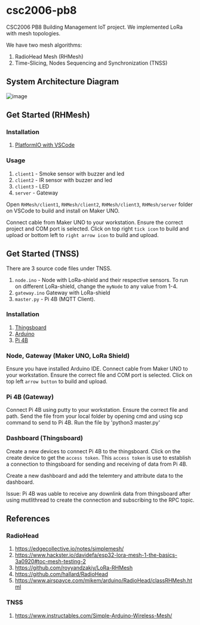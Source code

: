 # csc2006-pb8

CSC2006 PB8 Building Management IoT project. We implemented LoRa with mesh topologies. 

We have two mesh algorithms:

1. RadioHead Mesh (RHMesh)
2. Time-Slicing, Nodes Sequencing and Synchronization (TNSS)

## System Architecture Diagram

![image](https://user-images.githubusercontent.com/16435270/230287296-d016f2e0-0f83-4846-af0b-697dfc9d37bc.png)

## Get Started (RHMesh)

### Installation

1. [PlatformIO with VSCode](https://platformio.org/install/ide?install=vscode)

### Usage

1. `client1` - Smoke sensor with buzzer and led
2. `client2` - IR sensor with buzzer and led
3. `client3` - LED
4. `server` - Gateway

Open `RHMesh/client1`, `RHMesh/client2`, `RHMesh/client3`, `RHMesh/server` folder on VSCode to build and install on Maker UNO.  

Connect cable from Maker UNO to your workstation. Ensure the correct project and COM port is selected. Click on top right `tick icon` to build and upload or bottom left to `right arrow icon` to build and upload.

## Get Started (TNSS)

There are 3 source code files under TNSS. 

1. `node.ino` - Node with LoRa-shield and their respective sensors. To run on different LoRa-shield, change the `myNode` to any value from 1-4. 
2. `gateway.ino` Gateway with LoRa-shield 
3. `master.py` - Pi 4B (MQTT Client).

### Installation

1. [Thingsboard](https://demo.thingsboard.io/)
2. [Arduino](https://www.arduino.cc/en/software)
3. [Pi 4B](https://www.raspberrypi.com/software/)

### Node, Gateway (Maker UNO, LoRa Shield)

Ensure you have installed Arduino IDE.
Connect cable from Maker UNO to your workstation. Ensure the correct file and COM port is selected. Click on top left `arrow button` to build and upload.

### Pi 4B (Gateway)

Connect Pi 4B using putty to your workstation. Ensure the correct file and path. Send the file from your local folder by opening cmd and using scp command to send to Pi 4B. Run the file by 'python3 master.py'

### Dashboard (Thingsboard)

Create a new devices to connect Pi 4B to the thingsboard. Click on the create device to get the `access token`. This `access token` is use to establish a connection to thingsboard for sending and receiving of data from Pi 4B. 

Create a new dashboard and add the telemtery and attribute data to the dashboard.

Issue: Pi 4B was uable to receive any downlink data from thingsboard after using mutlithread to create the connection and subscribing to the RPC topic.

## References

### RadioHead

1. https://edgecollective.io/notes/simplemesh/
2. https://www.hackster.io/davidefa/esp32-lora-mesh-1-the-basics-3a0920#toc-mesh-testing-2
3. https://github.com/royyandzakiy/LoRa-RHMesh
4. https://github.com/hallard/RadioHead
5. https://www.airspayce.com/mikem/arduino/RadioHead/classRHMesh.html

### TNSS

1. https://www.instructables.com/Simple-Arduino-Wireless-Mesh/

